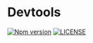 # Devtools

[![Npm version](https://badge.fury.io/js/@sirian%2Fdevtools.svg)](https://www.npmjs.com/package/@sirian/devtools)
[![LICENSE](https://img.shields.io/badge/License-MIT-yellow.svg)](https://opensource.org/licenses/MIT)


